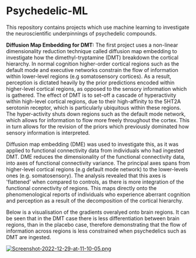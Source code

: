 # Psychedelic-ML
This repository contains projects which use machine learning to investigate the neuroscientific underpinnings of psychedelic compounds. 

**Diffusion Map Embedding for DMT:**
The first project uses a non-linear dimensionality reduction technique called diffusion map embedding to investigate how the dimethyl-tryptamine (DMT) breakdown the cortical hierarchy. In normal cognition higher-order cortical regions such as the default mode and executive networks constrain the flow of information within lower-level regions (e.g somatosensory cortices). As a result, perception is dictated heavily by the prior predictions encoded within higher-level cortical regions, as opposed to the sensory information which is gathered. The effect of DMT is to  set-off a cascade of hyperactivity within high-level cortical regions, due to their high-affinity to the 5HT2A serotonin receptor, which is particularly ubiquitous within these regions. The hyper-activity shuts down regions such as the default mode network, which allows for information to flow more freely throughout the cortex. This in turn allows for the revision of the priors which previously dominated how sensory information is interpreted. 

Diffusion map embedding (DME) was used to investigate this, as it was applied to functional connectivity data from individuals who had ingested DMT. DME reduces the dimensionality of the functional connectivity data, into axes of functional connectivity variance. The principal axes spans from higher-level cortical regions (e.g default mode network) to the lower-levels ones  (e.g. somatosensory). The analysis revealed that this axes is 'flattened' when compared to controls, as there is more integration of the functional connectivity of regions. This maps directly onto the phenomenological reports of individuals who experience aberrant cognition and perception as a result of the decomposition of the cortical hierarchy. 

Below is a visualisation of the gradients overalyed onto brain regions. It can be seen that in the DMT case there is less differentiation between brain regions, than in the placebo case, therefore demonstrating that the flow of information across regions is less constrained when psychedelics such as DMT are ingested.

[![Screenshot-2022-12-29-at-11-10-05.png](https://i.postimg.cc/SsWqPckW/Screenshot-2022-12-29-at-11-10-05.png)](https://postimg.cc/jwdGwwW5) 